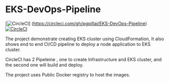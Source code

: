 # EKS-DevOps-Pipeline
[![CircleCI](https://circleci.com/pgpillai/EKS-DevOps-Pipeline.svg?style=svg)] (https://circleci.com/gh/pgpillai/EKS-DevOps-Pipeline)
[![CircleCI](https://circleci.com/gh/pgpillai/EKS-DevOps-Pipeline.svg?style=svg)](https://circleci.com/gh/pgpillai/EKS-DevOps-Pipeline)

The project demonstrate creating EKS cluster using CloudFormation, It also shows end to end CI/CD pipeline to deploy a node application to EKS cluster.

CircleCI has 2 Pipeleine , one to create Infrastructure and EKS cluster, and the second one will build and deploy.

The project uses Public Docker registry to host the images.
